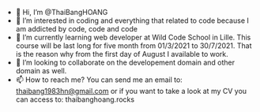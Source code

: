 - 👋 Hi, I’m @ThaiBangHOANG
- 👀 I’m interested in coding and everything that related to code because I am addicted by code, code and code
- 🌱 I’m currently learning web developer at Wild Code School in Lille. This course will be last long for five month from 01/3/2021 to 30/7/2021. That is the reason why from the first day of August I available to work.
- 💞️ I’m looking to collaborate on the developement domain and other domain as well.
- 📫 How to reach me? You can send me an email to: thaibang1983hn@gmail.com or if you want to take a look at my CV you can access to: thaibanghoang.rocks

<!---
ThaiBangHOANG/ThaiBangHOANG is a ✨ special ✨ repository because its `README.md` (this file) appears on your GitHub profile.
You can click the Preview link to take a look at your changes.
--->
